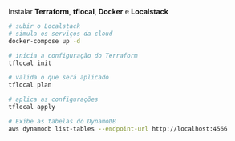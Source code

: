 Instalar **Terraform**, **tflocal**, **Docker** e **Localstack**


```bash
# subir o Localstack
# simula os serviços da cloud
docker-compose up -d
```

```bash
# inicia a configuração do Terraform
tflocal init

# valida o que será aplicado
tflocal plan

# aplica as configurações
tflocal apply
```

```bash
# Exibe as tabelas do DynamoDB
aws dynamodb list-tables --endpoint-url http://localhost:4566
```